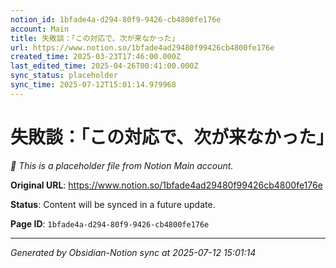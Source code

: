 ```yaml
---
notion_id: 1bfade4a-d294-80f9-9426-cb4800fe176e
account: Main
title: 失敗談：「この対応で、次が来なかった」
url: https://www.notion.so/1bfade4ad29480f99426cb4800fe176e
created_time: 2025-03-23T17:46:00.000Z
last_edited_time: 2025-04-26T00:41:00.000Z
sync_status: placeholder
sync_time: 2025-07-12T15:01:14.979968
---
```


# 失敗談：「この対応で、次が来なかった」

*🔄 This is a placeholder file from Notion Main account.*

**Original URL**: https://www.notion.so/1bfade4ad29480f99426cb4800fe176e

**Status**: Content will be synced in a future update.

**Page ID**: `1bfade4a-d294-80f9-9426-cb4800fe176e`

---

*Generated by Obsidian-Notion sync at 2025-07-12 15:01:14*
